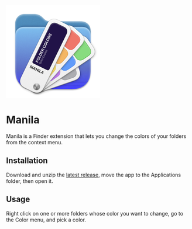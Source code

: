 <img src="icon_256x256@2x.png" width="256">

# Manila
Manila is a Finder extension that lets you change the colors of your folders from the context menu.

## Installation
Download and unzip the [latest release](https://github.com/neilsardesai/Manila/releases/download/v1.0/Manila.zip), move the app to the Applications folder, then open it.

## Usage
Right click on one or more folders whose color you want to change, go to the Color menu, and pick a color.